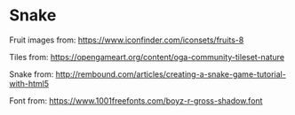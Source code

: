 # Snake
Fruit images from:
https://www.iconfinder.com/iconsets/fruits-8

Tiles from:
https://opengameart.org/content/oga-community-tileset-nature

Snake from:
http://rembound.com/articles/creating-a-snake-game-tutorial-with-html5

Font from:
https://www.1001freefonts.com/boyz-r-gross-shadow.font
